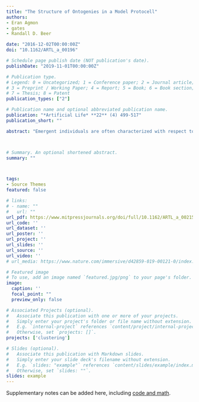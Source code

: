 ```yaml
---
title: "The Structure of Ontogenies in a Model Protocell"
authors:
- Eran Agmon
- gates
- Randall D. Beer

date: "2016-12-02T00:00:00Z"
doi: "10.1162/ARTL_a_00196"

# Schedule page publish date (NOT publication's date).
publishDate: "2019-11-01T00:00:00Z"

# Publication type.
# Legend: 0 = Uncategorized; 1 = Conference paper; 2 = Journal article;
# 3 = Preprint / Working Paper; 4 = Report; 5 = Book; 6 = Book section;
# 7 = Thesis; 8 = Patent
publication_types: ["2"]

# Publication name and optional abbreviated publication name.
publication: "*Artificial Life* **22** (4) 499-517"
publication_short: ""

abstract: "Emergent individuals are often characterized with respect to their viability: their ability to maintain themselves and persist in variable environments. As such individuals interact with an environment, they undergo sequences of structural changes that correspond to their ontogenies. Ultimately, individuals that adapt to their environment, and increase their chances of survival, persist. This article provides an initial step towards a more formal treatment of these concepts. A network of possible ontogenies is uncovered by subjecting a model protocell to sequential perturbations and mapping the resulting structural configurations. The analysis of this network reveals trends in how the protocell can move between configurations, how its morphology changes, and how the role of the environment varies throughout. Viability is defined as expected life span given an initial configuration. This leads to two notions of adaptivity: a local adaptivity that addresses how viability changes in plastic transitions, and a global adaptivity that looks at longer-term tendencies for increased viability. To demonstrate how different protocell-environment pairings produce different patterns of ontogenic change, we generate and analyze a second ontogenic network for the same protocell in a different environment. Finally, the mechanisms of a minimal adaptive transition are analyzed, and it is shown that these rely on distributed spatial processes rather than an explicit regulatory mechanism. The combination of this model and analytical techniques provides a foundation for studying the emergence of viability, ontogeny, and adaptivity in more biologically realistic systems."



# Summary. An optional shortened abstract.
summary: ""



tags:
- Source Themes
featured: false

# links:
# - name: ""
#   url: ""
url_pdf: https://www.mitpressjournals.org/doi/full/10.1162/ARTL_a_00215
url_code: ''
url_dataset: ''
url_poster: ''
url_project: ''
url_slides: ''
url_source: ''
url_video: ''
# url_media: https://www.nature.com/immersive/d42859-019-00121-0/index.html

# Featured image
# To use, add an image named `featured.jpg/png` to your page's folder. 
image:
  caption: ''
  focal_point: ""
  preview_only: false

# Associated Projects (optional).
#   Associate this publication with one or more of your projects.
#   Simply enter your project's folder or file name without extension.
#   E.g. `internal-project` references `content/project/internal-project/index.md`.
#   Otherwise, set `projects: []`.
projects: ['clustering']

# Slides (optional).
#   Associate this publication with Markdown slides.
#   Simply enter your slide deck's filename without extension.
#   E.g. `slides: "example"` references `content/slides/example/index.md`.
#   Otherwise, set `slides: ""`.
slides: example
---
```


Supplementary notes can be added here, including [code and math](https://sourcethemes.com/academic/docs/writing-markdown-latex/).
